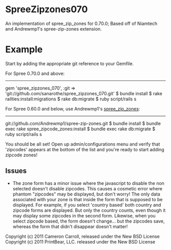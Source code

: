 SpreeZipzones070
================

An implementation of spree_zip_zones for 0.70.0; Based off of Niamtech and Andrewmp1's spree-zip-zones extension.



Example
=======

Start by adding the appropriate git reference to your Gemfile.

For Spree 0.70.0 and above:
___________________________

gem 'spree_zipzones_070', :git => 'git://github.com/sanarothe/spree_zipzones_070.git'
$ bundle install
$ rake railties:install:migrations
$ rake db:migrate
$ ruby script/rails s

For Spree 0.60.0 and below, use Andrewmp1's [spree_zip_zones](https://github.com/Andrewmp1/spree-zip-zones):
____________________________________________________________________________________________________________

git://github.com/Andrewmp1/spree-zip-zones.git
$ bundle install
$ bundle exec rake spree_zipcode_zones:install
$ bundle exec rake db:migrate
$ ruby script/rails s


You should be all set! Open up admin/configurations menu and verify that 'zipcodes' appears at the bottom of the list and you're ready to start adding zipcode zones!


Issues
-------

* The zone form has a minor issue where the javascript to disable the non selected doesn't disable zipcodes. This causes a cosmetic error where phantom "zipcodes" may be displayed, but don't worry! The only data associated with your zone is that inside the form that is supposed to be displayed. For example, if you select 'country based' both country and zipcode forms are displayed. But only the country counts, even though it may display some zipcodes in the second form. Likewise, when you select zipcode based, the form doesn't change... but the zipcodes save, whereas the form that didn't disappear doesn't matter!

Copyright (c) 2011 Cameron Carroll, released under the New BSD License
Copyright (c) 2011 PrintBear, LLC. released under the New BSD License

